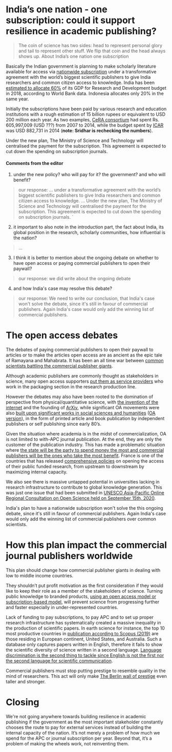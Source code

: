 India’s one nation - one subscription: could it support resilience in academic publishing?
===

>The coin of science has two sides: head to represent personal glory and tail to represent other stuff. We flip that coin and the head always shows up. About India’s one nation one subscription

Basically the Indian government is planning to make scholarly literature available for access via [nationwide subscription](https://www.nature.com/articles/d41586-020-02708-4) under a transformative agreement with the world’s biggest scientific publishers to give India researchers and common citizen access to knowledge. India has been [estimated to allocate 60%](https://databank.worldbank.org/reports.aspx?source=2&series=GB.XPD.RSDV.GD.ZS&country=IND) of its GDP for Research and Development budget in 2018, according to World Bank data. Indonesia allocates only 20% in the same year. 

Initially the subscriptions have been paid by various research and education institutions with a rough estimation of 15 billion rupees or equivalent to USD 200 million each year. As two examples, [CeRA consortium](http://cera.iari.res.in/index.php/en/) had spent Rs. 605,997,009 (USD ???) from 2007 to 2014, while the budget spent by [ICAR](https://www.icar.org.in/content/consortium-e-resources-agriculture-cera) was USD 882,731 in 2014 (**note: Sridhar is rechecking the numbers**). 

Under the new plan, The Ministry of Science and Technology will centralised the payment for the subscription. This agreement is expected to cut down the spending on subscription journals.   

#### Comments from the editor

1. under the new policy? who will pay for it? the government? and who will benefit? 

> our response: ... under a transformative agreement with the world’s biggest scientific publishers to give India researchers and common citizen access to knowledge. ... Under the new plan, The Ministry of Science and Technology will centralised the payment for the subscription. This agreement is expected to cut down the spending on subscription journals.   `

2. it important to also note in the introduction part, the fact about India, its global position in the research, scholarly communities, how influential is the nation?

> ...

3. I think it is better to mention about the ongoing debate on whether to have open access or paying commercial publishers to open their paywall?

> our response: we did write about the ongoing debate

4. and how India's case may resolve this debate?

> our response: We need to write our conclusion, that India's case won't solve the debate, since it's still in favour of commercial publishers. Again India's case would only add the winning list of commercial publishers.

# The open access debates

The debates of paying commercial publishers to open their paywall to articles or to make the articles open access are as ancient as the epic tale of Ramayana and Mahabrata. It has been an all time war between [common scientists battling the commercial publisher giants](https://www.norrag.org/the-cost-of-knowledge-education-unions-unite-against-the-privatisation-of-scholarly-research-by-jon-tennant/).     

Although academic publishers are commonly thought as stakeholders in science, many open access supporters [put them as service providers](https://quod.lib.umich.edu/j/jep/3336451.0010.309?view=text;rgn=main) who work in the packaging section in the research production line.

However the debates may also have been rooted to the domination of perspective from physical/quantitative science, with [the invention of the internet](https://www.tandfonline.com/doi/full/10.1080/23738871.2016.1157619) and the founding of [ArXiv](https://arxiv.org), while significant OA movements were also [built upon significant works in social sciences and humanities](https://asistdl.onlinelibrary.wiley.com/doi/abs/10.1002/asi.24306) ([OA version](https://hcommons.org/deposits/item/hc:27005/)), in the form of printed article and book publication by independent  publishers or self publishing since early 80’s.

Given the situation where academia is in the midst of commercialization, OA is not limited to with-APC journal publication. At the end, they are only the customer of the publication industry. This has made a problematic situation where [the state will be the party to spend money the most and commercial publishers will be the ones who take the most benefit](https://rinarxiv.lipi.go.id/lipi/preprint/view/9). France is one of the countries that has released [comprehensive policies](https://www.ouvrirlascience.fr/open-science/) on opening the access of their public funded research, from upstream to downstream by maximizing internal capacity. 

We also see there is massive untapped potential in universities lacking in research infrastructure to contribute to global knowledge generation. This was just one issue that had been submitted in [UNESCO Asia-Pacific Online Regional Consultation on Open Science held on September 15th, 2020](https://en.unesco.org/news/asia-pacific-online-regional-consultation-towards-unesco-recommendation-open-science).  

India's plan to have a nationwide subscription won't solve the this ongoing debate, since it's still in favour of commercial publishers. Again India's case would only add the winning list of commercial publishers over common scientists. 

# How this plan impact the commercial journal publishers worldwide

This plan should change how commercial publisher giants in dealing with low to middle income countries. 

They shouldn’t put profit motivation as the first consideration if they would like to keep their role as a member of the stakeholders of science. Turning public knowledge to branded products, [using an open access model or subscription-based model](https://elephantinthelab.org/do-we-need-an-open-science-coalition/), will prevent science from progressing further and faster especially in under-represented countries. 

Lack of funding to pay subscriptions, to pay APC and to set up proper research infrastructure has systematically created a massive inequality in the production of scientific papers. In earth science for instance, the top 10 most productive countries in [publication according to Scopus (2019)](https://osf.io/preprints/socarxiv/7rsj5/) are those residing in European continent, United States, and Australia. Such a database only captures papers written in English, therefore it fails to show the scientific diversity of science written in a second language. [Language discrimination is the second thing to tackle since English is not the first nor the second language for scientific communication](https://eartharxiv.org/repository/object/355/download/737/). 

Commercial publishers must stop putting prestige to resemble quality in the mind of researchers. This act will only make [The Berlin wall of prestige](https://github.com/dasaptaerwin/oaspa2020-berlinwall) even taller and stronger.

# Closing

We're not going anywhere towards building resilience in academic publishing if the government as the most important stakeholder constantly chooses the route to pay for external services instead of building the internal capacity of the nation. It’s not merely a problem of how much we spend for the APC or journal subscription per year. Beyond that, it’s a problem of making the wheels work, not reinventing them.